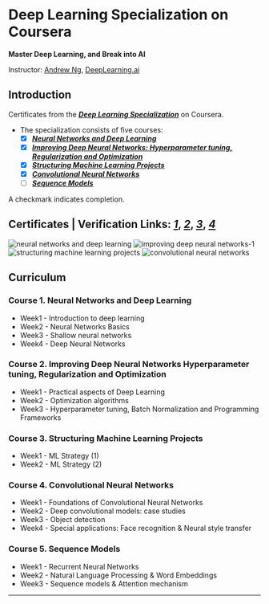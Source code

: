 # Deep Learning Specialization on Coursera 
**Master Deep Learning, and Break into AI**


Instructor: [Andrew Ng](http://www.andrewng.org/), [DeepLearning.ai](https://www.deeplearning.ai/)

## Introduction

Certificates from the [***Deep Learning Specialization***](https://www.coursera.org/specializations/deep-learning) on Coursera.

* The specialization consists of five courses:  
    + [x] [***Neural Networks and Deep Learning***](https://www.coursera.org/learn/neural-networks-deep-learning/home/welcome)  
    + [x] [***Improving Deep Neural Networks: Hyperparameter tuning, Regularization and Optimization***](https://www.coursera.org/learn/deep-neural-network/home/welcome) 
    + [x] [***Structuring Machine Learning Projects***](https://www.coursera.org/learn/machine-learning-projects/home/welcome)
    + [x] [***Convolutional Neural Networks***](https://www.coursera.org/learn/convolutional-neural-networks)
    + [ ] [***Sequence Models***](https://www.coursera.org/learn/nlp-sequence-models)

A checkmark indicates completion.


## Certificates  | Verification Links: [***1***](https://www.coursera.org/account/accomplishments/verify/NWN3GZCRCJCT), [***2***](https://www.coursera.org/account/accomplishments/verify/DNKACBM75WFK), [***3***](https://www.coursera.org/account/accomplishments/verify/KUDYWPH8CZH2), [***4***](https://www.coursera.org/account/accomplishments/verify/M2APEXPHC5VK)

![neural networks and deep learning](https://user-images.githubusercontent.com/42754056/46041754-2ff7b800-c0d9-11e8-9c25-503031bfa90a.png)
![improving deep neural networks-1](https://user-images.githubusercontent.com/42754056/46635508-5a566600-cb1a-11e8-8f94-fff9dc64b890.png)
![structuring machine learning projects](https://user-images.githubusercontent.com/42754056/47733488-5065e580-dc36-11e8-9d93-8f976dafd55f.png)
![convolutional neural networks](https://user-images.githubusercontent.com/42754056/48983924-950c6180-f0ba-11e8-9364-1c6d386c574c.png)

## Curriculum

### Course 1. Neural Networks and Deep Learning
* Week1 - Introduction to deep learning
* Week2 - Neural Networks Basics
* Week3 - Shallow neural networks
* Week4 - Deep Neural Networks

### Course 2. Improving Deep Neural Networks Hyperparameter tuning, Regularization and Optimization
* Week1 - Practical aspects of Deep Learning
* Week2 - Optimization algorithms
* Week3 - Hyperparameter tuning, Batch Normalization and Programming Frameworks

### Course 3. Structuring Machine Learning Projects
* Week1 - ML Strategy (1)
* Week2 - ML Strategy (2)
         
 ### Course 4. Convolutional Neural Networks
 * Week1 - Foundations of Convolutional Neural Networks
 * Week2 - Deep convolutional models: case studies
 * Week3 - Object detection
 * Week4 - Special applications: Face recognition & Neural style transfer
 
 ### Course 5. Sequence Models
 * Week1 - Recurrent Neural Networks
 * Week2 - Natural Language Processing & Word Embeddings
 * Week3 - Sequence models & Attention mechanism

---
